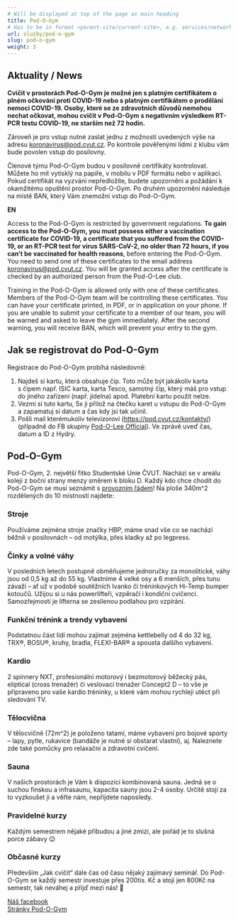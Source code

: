 ```yaml
---
# Will be displayed at top of the page as main heading
title: Pod-O-Gym
# Has to be in format <parent-site/current-site>, e.g. services/network (notice missing slash at the beginning)
url: sluzby/pod-o-gym
slug: pod-o-gym
weight: 3
---
```


## Aktuality / News

**Cvičit v prostorách Pod-O-Gym je možné jen s platným certifikátem o plném očkování proti COVID-19 nebo s platným certifikátem o prodělání nemoci COVID-19. Osoby, které se ze zdravotních důvodů nemohou nechat očkovat, mohou cvičit v Pod-O-Gym s negativním výsledkem RT-PCR testu COVID-19, ne starším než 72 hodin.**

Zároveň je pro vstup nutné zaslat jednu z možností uvedených výše na adresu <koronavirus@pod.cvut.cz>. Po kontrole pověřenými lidmi z klubu vám bude povolen vstup do posilovny.

Členové týmu Pod-O-Gym budou v posilovně certifikáty kontrolovat. Můžete ho mít vytisklý na papíře, v mobilu v PDF formátu nebo v aplikaci. Pokud certifikát na vyzvání nepředložíte, budete upozorněni a požádáni k okamžitému opuštění prostor Pod-O-Gym. Po druhém upozornění následuje na místě BAN, který Vám znemožní vstup do Pod-O-Gym.

**EN**

Access to the Pod-O-Gym is restricted by government regulations. **To gain access to the Pod-O-Gym, you must possess either a vaccination certificate for COVID-19, a certificate that you suffered from the COVID-19, or an RT-PCR test for virus SARS-CoV-2, no older than 72 hours, if you can’t be vaccinated for health reasons**, before entering the Pod-O-Gym. You need to send one of these certificates to the email address koronavirus@pod.cvut.cz. You will be granted access after the certificate is checked by an authorized person from the Pod-O-Lee club.

Training in the Pod-O-Gym is allowed only with one of these certificates. Members of the Pod-O-Gym team will be controlling these certificates. You can have your certificate printed, in PDF, or in application on your phone. If you are unable to submit your certificate to a member of our team, you will be warned and asked to leave the gym immediately. After the second warning, you will receive BAN, which will prevent your entry to the gym.

## Jak se registrovat do Pod-O-Gym

Registrace do Pod-O-Gym probíhá následovně:

1. Najdeš si kartu, která obsahuje čip. Toto může být jakákoliv karta s čipem např. ISIC karta, karta Tesco, samotný čip, který máš pro vstup do jiného zařízení (např. jídelna) apod. Platební kartu použít nelze.
2. Vezmi si tuto kartu, 5x ji přilož na čtečku karet u vstupu do Pod-O-Gym a zapamatuj si datum a čas kdy jsi tak učinil.
3. Pošli mail kterémukoliv televizorovi (https://pod.cvut.cz/kontakty/) (případně do FB skupiny [Pod-O-Lee Official](https://www.facebook.com/groups/klub.Podolee)). Ve zprávě uveď čas, datum a ID z Hydry.

## Pod-O-Gym

Pod-O-Gym, 2. největší fitko Studentské Unie ČVUT. Nachází se v areálu kolejí z boční strany menzy směrem k bloku D.
Každý kdo chce chodit do Pod-O-Gym se musí seznámit s [provozním řádem](https://gym.pod.cvut.cz/provozni_rad.pdf)!
Na ploše 340m^2 rozdělených do 10 místností najdete:

### Stroje

Používáme zejména stroje značky HBP, máme snad vše co se nachází běžně v posilovnách – od motýlka, přes kladky až po legpress.

### Činky a volné váhy

V posledních letech postupně obměňujeme jednoručky za monolitické, váhy jsou od 0,5 kg až do 55 kg. Vlastníme 4 velké osy a 6 menších, přes tunu závaží – ať už v podobě soutěžních Ivanko či tréninkových Hi-Temp bumper kotoučů. Užijou si u nás powerlifteři, vzpěrači i kondiční cvičenci. Samozřejmostí je lifterna se zesílenou podlahou pro vzpírání.

### Funkční trénink a trendy vybavení

Podstatnou část lidí mohou zajímat zejména kettlebelly od 4 do 32 kg, TRX®, BOSU®, kruhy, bradla, FLEXI-BAR® a spousta dalšího vybavení.

### Kardio

2 spinnery NXT, profesionální motorový i bezmotorový běžecký pás, eliptical (cross trenažér) či veslovací trenažer Concept2 D – to vše je připraveno pro vaše kardio tréninky, u které vám mohou rychleji utéct při sledování TV.

### Tělocvična

V tělocvičně (72m^2) je položeno tatami, máme vybavení pro bojové sporty – lapy, pytle, rukavice (bandáže je nutné si obstarat vlastní), aj. Naleznete zde také pomůcky pro relaxační a zdravotní cvičení.

### Sauna

V našich prostorách je Vám k dispozici kombinovaná sauna. Jedná se o suchou finskou a infrasaunu, kapacita sauny jsou 2-4 osoby. Určitě stojí za to vyzkoušet ji a věřte nám, nepřijdete naposledy.

### Pravidelné kurzy

Každým semestrem nějaké přibudou a jiné zmizí, ale pořád je to slušná porce zábavy 😉

### Občasné kurzy

Především „Jak cvičit“ dále čas od času nějaký zajímavý seminář. Do Pod-O-Gym se každý semestr investuje přes 200tis. Kč a stojí jen 800Kč na semestr, tak neváhej a přijď mezi nás! 🙂

[Náš facebook](https://www.facebook.com/podogym)\
[Stránky Pod-O-Gym](https://gym.pod.cvut.cz/)
